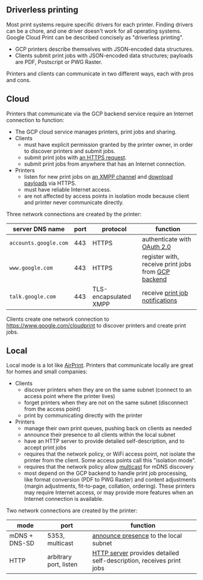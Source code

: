 ## Driverless printing
Most print systems require specific drivers for each printer. Finding drivers can be a chore, and one driver doesn't work for all operating systems. Google Cloud Print can be described concisely as "driverless printing".
- GCP printers describe themselves with JSON-encoded data structures.
- Clients submit print jobs with JSON-encoded data structures; payloads are PDF, Postscript or PWG Raster.

Printers and clients can communicate in two different ways, each with pros and cons.

## Cloud
Printers that communicate via the GCP backend service require an Internet connection to function:
- The GCP cloud service manages printers, print jobs and sharing.
- Clients
  - must have explicit permission granted by the printer owner, in order to discover printers and submit jobs.
  - submit print jobs with [an HTTPS request](https://developers.google.com/cloud-print/docs/appInterfaces#submit).
  - submit print jobs from anywhere that has an Internet connection.
- Printers
  - listen for new print jobs on [an XMPP channel](https://developers.google.com/cloud-print/docs/rawxmpp) and [download payloads](https://developers.google.com/cloud-print/docs/proxyinterfaces#fetch) via HTTPS.
  - must have reliable Internet access.
  - are not affected by access points in isolation mode because client and printer never communicate directly.

Three network connections are created by the printer:

server DNS name | port | protocol | function
----------------|------|----------|---------
`accounts.google.com` | 443 | HTTPS                 | authenticate with [OAuth 2.0](https://developers.google.com/identity/protocols/OAuth2)
`www.google.com`      | 443 | HTTPS                 | register with, receive print jobs from [GCP backend](https://developers.google.com/cloud-print/docs/proxyinterfaces)
`talk.google.com`     | 443 | TLS-encapsulated XMPP | receive [print job notifications](https://developers.google.com/cloud-print/docs/rawxmpp)

Clients create one network connection to https://www.google.com/cloudprint to discover printers and create print jobs.

## Local
Local mode is a lot like [AirPrint](https://en.wikipedia.org/wiki/AirPrint). Printers that communicate locally are great for homes and small companies:
- Clients
  - discover printers when they are on the same subnet (connect to an access point where the printer lives)
  - forget printers when they are not on the same subnet (disconnect from the access point)
  - print by communicating directly with the printer
- Printers
  - manage their own print queues, pushing back on clients as needed
  - announce their presence to all clients within the local subnet
  - have an HTTP server to provide detailed self-description, and to accept print jobs
  - requires that the network policy, or WiFi access point, not isolate the printer from the client. Some access points call this "isolation mode".
  - requires that the network policy allow [multicast](https://en.wikipedia.org/wiki/IP_multicast) for mDNS discovery
  - most depend on the GCP backend to handle print job processing, like format conversion (PDF to PWG Raster) and content adjustments (margin adjustments, fit-to-page, collation, ordering). These printers may require Internet access, or may provide more features when an Internet connection is available.

Two network connections are created by the printer:

mode | port | function
-----|------|---------
mDNS + DNS-SD | 5353, multicast        | [announce presence](https://developers.google.com/cloud-print/docs/privet#discovery) to the local subnet
HTTP          | arbitrary port, listen | [HTTP server](https://developers.google.com/cloud-print/docs/privet#api) provides detailed self-description, receives print jobs